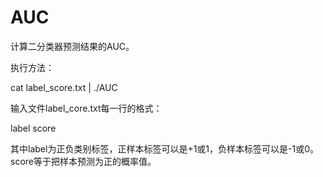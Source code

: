 # AUC
计算二分类器预测结果的AUC。

执行方法：

cat label_score.txt | ./AUC

输入文件label_core.txt每一行的格式：

label score

其中label为正负类别标签，正样本标签可以是+1或1，负样本标签可以是-1或0。score等于把样本预测为正的概率值。
